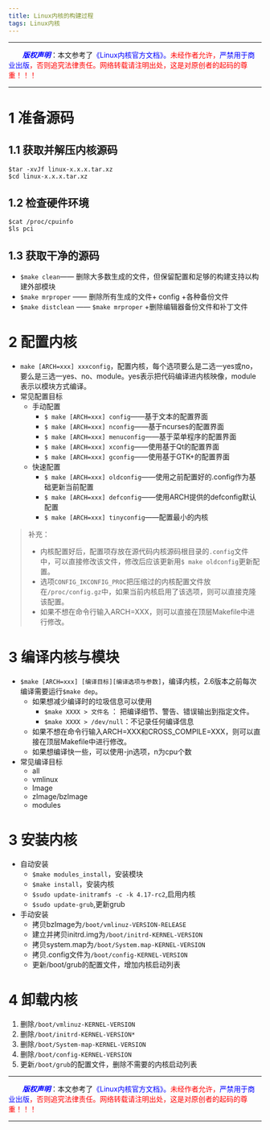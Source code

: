 ```yaml
---
title: Linux内核的构建过程
tags: Linux内核
---
```


------

&emsp;&emsp;<font color=blue>**_版权声明_**</font>：本文参考了<font color=blue>《Linux内核官方文档》。</font><font color=red>未经作者允许，<font color=blue>严禁用于商业出版</font>，否则追究法律责任。网络转载请注明出处，这是对原创者的起码的尊重！！！</font>

------



# 1 准备源码

## 1.1 获取并解压内核源码
```
$tar -xvJf linux-x.x.x.tar.xz
$cd linux-x.x.x.tar.xz
```
## 1.2 检查硬件环境
```
$cat /proc/cpuinfo
$ls pci
```
## 1.3 获取干净的源码
* `$make clean`—— 删除大多数生成的文件，但保留配置和足够的构建支持以构建外部模块
* `$make mrproper` —— 删除所有生成的文件+ config +各种备份文件
* `$make distclean` —— `$make mrproper` +删除编辑器备份文件和补丁文件


# 2 配置内核
* `make [ARCH=xxx] xxxconfig`，配置内核，每个选项要么是二选一yes或no，要么是三选一yes、no、module。yes表示把代码编译进内核映像，module表示以模块方式编译。
* 常见配置目标
	* 手动配置 
		 * `$ make [ARCH=xxx] config`——基于文本的配置界面
		 * `$ make [ARCH=xxx] nconfig`——基于ncurses的配置界面
		 * `$ make [ARCH=xxx] menuconfig`——基于菜单程序的配置界面
		 * `$ make [ARCH=xxx] xconfig`——使用基于Qt的配置界面
		 * `$ make [ARCH=xxx] gconfig`——使用基于GTK+的配置界面
	* 快速配置
		 * `$ make [ARCH=xxx] oldconfig`——使用之前配置好的.config作为基础更新当前配置
		 * `$ make [ARCH=xxx] defconfig`——使用ARCH提供的defconfig默认配置
		 * `$ make [ARCH=xxx] tinyconfig`——配置最小的内核

>补充：
> * 内核配置好后，配置项存放在源代码内核源码根目录的`.config`文件中，可以直接修改该文件，修改后应该更新用`$ make oldconfig`更新配置。
>* 选项`CONFIG_IKCONFIG_PROC`把压缩过的内核配置文件放在`/proc/config.gz`中，如果当前内核启用了该选项，则可以直接克隆该配置。
>* 如果不想在命令行输入ARCH=XXX，则可以直接在顶层Makefile中进行修改。

# 3 编译内核与模块 

* `$make [ARCH=xxx] [编译目标][编译选项与参数]`，编译内核，2.6版本之前每次编译需要运行`$make dep`。 
	* 如果想减少编译时的垃圾信息可以使用
		* `$make XXXX > 文件名` ： 把编译细节、警告、错误输出到指定文件。
		*  `$make XXXX > /dev/null`：不记录任何编译信息
	*  如果不想在命令行输入ARCH=XXX和CROSS_COMPILE=XXX，则可以直接在顶层Makefile中进行修改。
	*  如果想编译快一些，可以使用-jn选项，n为cpu个数
* 常见编译目标
	* all
	* vmlinux 
	* Image
	* zImage/bzImage
	* modules

# 3 安装内核
* 自动安装
	* `$make modules_install`，安装模块
	*  `$make install`，安装内核
	*  `$sudo update-initramfs -c -k 4.17-rc2`,启用内核
	*  `$sudo update-grub`,更新grub
*  手动安装
	*  拷贝bzImage为`/boot/vmlinuz-VERSION-RELEASE`
	*  建立并拷贝initrd.img为`/boot/initrd-KERNEL-VERSION`
	*   拷贝system.map为`/boot/System.map-KERNEL-VERSION`
	*   拷贝.config文件为`/boot/config-KERNEL-VERSION`
	*   更新/boot/grub的配置文件，增加内核启动列表



# 4 卸载内核 
1. 删除`/boot/vmlinuz-KERNEL-VERSION`
2. 删除`/boot/initrd-KERNEL-VERSION*`
3. 删除`/boot/System-map-KERNEL-VERSION`
4. 删除`/boot/config-KERNEL-VERSION`
5. 更新`/boot/grub`的配置文件，删除不需要的内核启动列表





-----

&emsp;&emsp;<font color=blue>**_版权声明_**</font>：本文参考了<font color=blue>《Linux内核官方文档》。</font><font color=red>未经作者允许，<font color=blue>严禁用于商业出版</font>，否则追究法律责任。网络转载请注明出处，这是对原创者的起码的尊重！！！</font>

------

